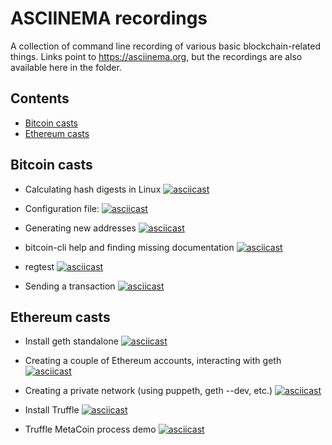 # ASCIINEMA recordings
A collection of command line recording of various basic blockchain-related things.
Links point to https://asciinema.org, but the recordings are also available here in the folder.

## Contents
* [Bitcoin casts](#bitcoin-casts)
* [Ethereum casts](#ethereum-casts)

## Bitcoin casts

* Calculating hash digests in Linux
[![asciicast](https://asciinema.org/a/GMJnJJjoqqrF1REKQRRVJ3vDk.svg)](https://asciinema.org/a/GMJnJJjoqqrF1REKQRRVJ3vDk)

* Configuration file:
[![asciicast](https://asciinema.org/a/VatHnNO6ng10WI2aU91IlUZIC.svg)](https://asciinema.org/a/VatHnNO6ng10WI2aU91IlUZIC)

* Generating new addresses
[![asciicast](https://asciinema.org/a/191092.svg)](https://asciinema.org/a/191092)

* bitcoin-cli help and finding missing documentation
[![asciicast](https://asciinema.org/a/191148.svg)](https://asciinema.org/a/191148)

* regtest
[![asciicast](https://asciinema.org/a/0rATIhSdLzkd2bAUQHH4pWa8d.svg)](https://asciinema.org/a/0rATIhSdLzkd2bAUQHH4pWa8d)

* Sending a transaction
[![asciicast](https://asciinema.org/a/191089.svg)](https://asciinema.org/a/191089)

## Ethereum casts

* Install geth standalone
[![asciicast](https://asciinema.org/a/193318.svg)](https://asciinema.org/a/193318)

* Creating a couple of Ethereum accounts, interacting with geth
[![asciicast](https://asciinema.org/a/193321.svg)](https://asciinema.org/a/193321)

* Creating a private network (using puppeth, geth --dev, etc.)
[![asciicast](https://asciinema.org/a/194567.svg)](https://asciinema.org/a/194567)

* Install Truffle
[![asciicast](https://asciinema.org/a/194440.svg)](https://asciinema.org/a/194440)

* Truffle MetaCoin process demo
[![asciicast](https://asciinema.org/a/206819.svg)](https://asciinema.org/a/206819)
